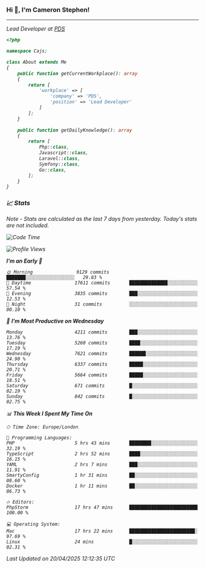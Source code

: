 ### Hi 👋, I'm Cameron Stephen!
<hr>
<p><em>Lead Developer at <a href="https://prindatasolutions.co.uk">PDS</a></p>


```php
<?php

namespace Cajs;

class About extends Me
{
    public function getCurrentWorkplace(): array
    {
        return [
            'workplace' => [
                'company' => 'PDS',
                'position' => 'Lead Developer'
            ]
        ];
    }

    public function getDailyKnowledge(): array
    {
        return [
            Php::class,
            Javascript::class,
            Laravel::class,
            Symfony::class,
            Go::class,
        ];
    }
}
```

### 📈 Stats
<p><em>Note - Stats are calculated as the last 7 days from yesterday. Today's stats are not included.</em></p>


<!--START_SECTION:waka-->
![Code Time](http://img.shields.io/badge/Code%20Time-4%2C472%20hrs%2038%20mins-blue)

![Profile Views](http://img.shields.io/badge/Profile%20Views-0-blue)

**I'm an Early 🐤** 

```text
🌞 Morning                9129 commits        ███████░░░░░░░░░░░░░░░░░░   29.83 % 
🌆 Daytime                17611 commits       ██████████████░░░░░░░░░░░   57.54 % 
🌃 Evening                3835 commits        ███░░░░░░░░░░░░░░░░░░░░░░   12.53 % 
🌙 Night                  31 commits          ░░░░░░░░░░░░░░░░░░░░░░░░░   00.10 % 
```
📅 **I'm Most Productive on Wednesday** 

```text
Monday                   4211 commits        ███░░░░░░░░░░░░░░░░░░░░░░   13.76 % 
Tuesday                  5260 commits        ████░░░░░░░░░░░░░░░░░░░░░   17.19 % 
Wednesday                7621 commits        ██████░░░░░░░░░░░░░░░░░░░   24.90 % 
Thursday                 6337 commits        █████░░░░░░░░░░░░░░░░░░░░   20.71 % 
Friday                   5664 commits        █████░░░░░░░░░░░░░░░░░░░░   18.51 % 
Saturday                 671 commits         █░░░░░░░░░░░░░░░░░░░░░░░░   02.19 % 
Sunday                   842 commits         █░░░░░░░░░░░░░░░░░░░░░░░░   02.75 % 
```


📊 **This Week I Spent My Time On** 

```text
🕑︎ Time Zone: Europe/London

💬 Programming Languages: 
PHP                      5 hrs 43 mins       ████████░░░░░░░░░░░░░░░░░   32.19 % 
TypeScript               2 hrs 52 mins       ████░░░░░░░░░░░░░░░░░░░░░   16.15 % 
YAML                     2 hrs 7 mins        ███░░░░░░░░░░░░░░░░░░░░░░   11.91 % 
SmartyConfig             1 hr 31 mins        ██░░░░░░░░░░░░░░░░░░░░░░░   08.60 % 
Docker                   1 hr 11 mins        ██░░░░░░░░░░░░░░░░░░░░░░░   06.73 % 

🔥 Editors: 
PhpStorm                 17 hrs 47 mins      █████████████████████████   100.00 % 

💻 Operating System: 
Mac                      17 hrs 22 mins      ████████████████████████░   97.69 % 
Linux                    24 mins             █░░░░░░░░░░░░░░░░░░░░░░░░   02.31 % 
```


 Last Updated on 20/04/2025 12:12:35 UTC
<!--END_SECTION:waka-->
